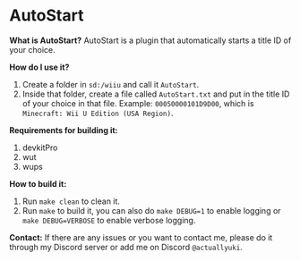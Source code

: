 # AutoStart

**What is AutoStart?**
AutoStart is a plugin that automatically starts a title ID of your choice.

**How do I use it?**
1. Create a folder in `sd:/wiiu` and call it `AutoStart`.
2. Inside that folder, create a file called `AutoStart.txt` and put in the title ID of your choice in that file.
Example: `00050000101D9D00`, which is `Minecraft: Wii U Edition (USA Region)`.

**Requirements for building it:**
1. devkitPro
2. wut
3. wups

**How to build it:**
1. Run `make clean` to clean it.
2. Run `make` to build it, you can also do `make DEBUG=1` to enable logging or `make DEBUG=VERBOSE` to enable verbose logging.

**Contact:**
If there are any issues or you want to contact me, please do it through my Discord server or add me on Discord `@actuallyuki`.
